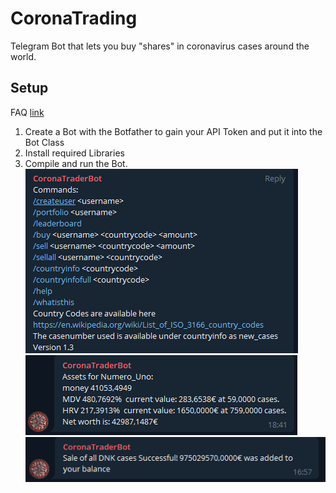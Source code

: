 # CoronaTrading
Telegram Bot that lets you buy "shares" in coronavirus cases around the world.
## Setup
FAQ [link](https://core.telegram.org/bots/faq)
1. Create a Bot with the Botfather to gain your API Token and put it into the Bot Class
2. Install required Libraries
3. Compile and run the Bot. 
![alt text](https://raw.githubusercontent.com/ottoblep/CoronaTrading/main/example2.PNG?token=ANTMLLPMGH5HFHENIEMVIH3AC34S4)
![alt text](https://raw.githubusercontent.com/ottoblep/CoronaTrading/main/example3.PNG?token=ANTMLLO6LWYHLAX4YASLPRDAC345Q)
![alt text](https://raw.githubusercontent.com/ottoblep/CoronaTrading/main/example1.PNG?token=ANTMLLN6UFQ4DCTYBCDGHKTAC34S2)

